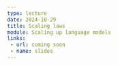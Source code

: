 ```yaml
---
type: lecture
date: 2024-10-29
title: Scaling laws
module: Scaling up language models
links: 
 - url: coming soon
 - name: slides
---
```

<!-- **Suggested Readings:** -->
<!-- - [Readings 1](coming_soon) -->
<!-- - [Readings 2](coming_soon) -->

